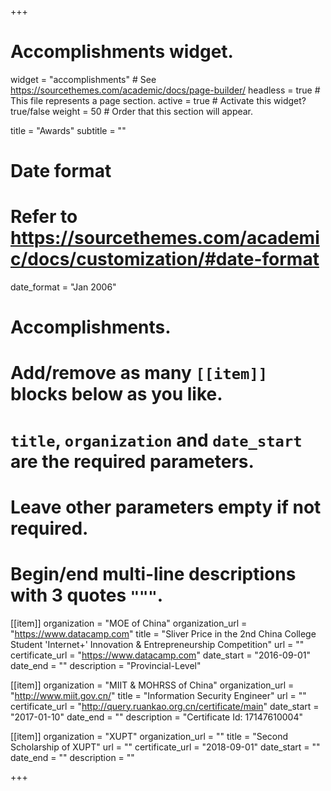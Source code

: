 +++
# Accomplishments widget.
widget = "accomplishments"  # See https://sourcethemes.com/academic/docs/page-builder/
headless = true  # This file represents a page section.
active = true  # Activate this widget? true/false
weight = 50  # Order that this section will appear.

title = "Awards"
subtitle = ""

# Date format
#   Refer to https://sourcethemes.com/academic/docs/customization/#date-format
date_format = "Jan 2006"

# Accomplishments.
#   Add/remove as many `[[item]]` blocks below as you like.
#   `title`, `organization` and `date_start` are the required parameters.
#   Leave other parameters empty if not required.
#   Begin/end multi-line descriptions with 3 quotes `"""`.

[[item]]
  organization = "MOE of China"
  organization_url = "https://www.datacamp.com"
  title = "Sliver Price in the 2nd China College Student 'Internet+' Innovation & Entrepreneurship Competition"
  url = ""
  certificate_url = "https://www.datacamp.com"
  date_start = "2016-09-01"
  date_end = ""
  description = "Provincial-Level"

[[item]]
  organization = "MIIT & MOHRSS of China"
  organization_url = "http://www.miit.gov.cn/"
  title = "Information Security Engineer"
  url = ""
  certificate_url = "http://query.ruankao.org.cn/certificate/main"
  date_start = "2017-01-10"
  date_end = ""
  description = "Certificate Id: 17147610004"

[[item]]
  organization = "XUPT"
  organization_url = ""
  title = "Second Scholarship of XUPT"
  url = ""
  certificate_url = "2018-09-01"
  date_start = ""
  date_end = ""
  description = ""


+++
